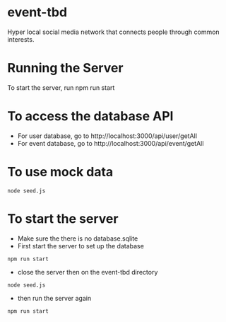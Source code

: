 # event-tbd
Hyper local social media network that connects people through common interests.

# Running the Server

To start the server, run npm run start


# To access the database API

- For user database, go to http://localhost:3000/api/user/getAll
- For event database, go to http://localhost:3000/api/event/getAll

# To use mock data
```
node seed.js
```
# To start the server 

- Make sure the there is no database.sqlite 
- First start the server to set up the database 
```
npm run start 
```
- close the server then on the event-tbd directory 
```
node seed.js 
```
- then run the server again
```
npm run start 
```